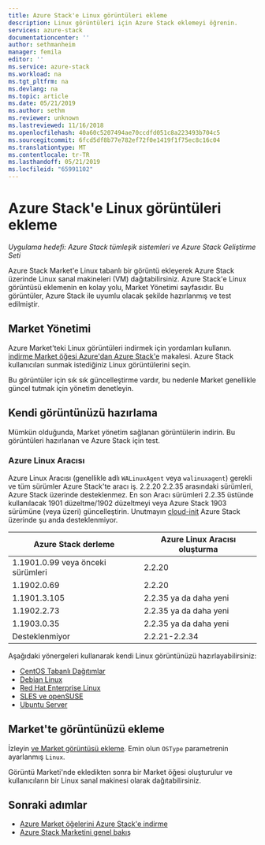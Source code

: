 ```yaml
---
title: Azure Stack'e Linux görüntüleri ekleme
description: Linux görüntüleri için Azure Stack eklemeyi öğrenin.
services: azure-stack
documentationcenter: ''
author: sethmanheim
manager: femila
editor: ''
ms.service: azure-stack
ms.workload: na
ms.tgt_pltfrm: na
ms.devlang: na
ms.topic: article
ms.date: 05/21/2019
ms.author: sethm
ms.reviewer: unknown
ms.lastreviewed: 11/16/2018
ms.openlocfilehash: 40a60c5207494ae70ccdfd051c8a223493b704c5
ms.sourcegitcommit: 6fcd5df8b77e782ef72f0e1419f1f75ec8c16c04
ms.translationtype: MT
ms.contentlocale: tr-TR
ms.lasthandoff: 05/21/2019
ms.locfileid: "65991102"
---
```

# <a name="add-linux-images-to-azure-stack"></a>Azure Stack'e Linux görüntüleri ekleme

*Uygulama hedefi: Azure Stack tümleşik sistemleri ve Azure Stack Geliştirme Seti*

Azure Stack Market'e Linux tabanlı bir görüntü ekleyerek Azure Stack üzerinde Linux sanal makineleri (VM) dağıtabilirsiniz. Azure Stack'e Linux görüntüsü eklemenin en kolay yolu, Market Yönetimi sayfasıdır. Bu görüntüler, Azure Stack ile uyumlu olacak şekilde hazırlanmış ve test edilmiştir.

## <a name="marketplace-management"></a>Market Yönetimi

Azure Market'teki Linux görüntüleri indirmek için yordamları kullanın. [indirme Market öğesi Azure'dan Azure Stack'e](azure-stack-download-azure-marketplace-item.md) makalesi. Azure Stack kullanıcıları sunmak istediğiniz Linux görüntülerini seçin.

Bu görüntüler için sık sık güncelleştirme vardır, bu nedenle Market genellikle güncel tutmak için yönetim denetleyin.

## <a name="prepare-your-own-image"></a>Kendi görüntünüzü hazırlama

Mümkün olduğunda, Market yönetim sağlanan görüntülerin indirin. Bu görüntüleri hazırlanan ve Azure Stack için test.

### <a name="azure-linux-agent"></a>Azure Linux Aracısı

Azure Linux Aracısı (genellikle adlı `WALinuxAgent` veya `walinuxagent`) gerekli ve tüm sürümler Azure Stack'te aracı iş. 2.2.20 2.2.35 arasındaki sürümleri, Azure Stack üzerinde desteklenmez. En son Aracı sürümleri 2.2.35 üstünde kullanılacak 1901 düzeltme/1902 düzeltmeyi veya Azure Stack 1903 sürümüne (veya üzeri) güncelleştirin. Unutmayın [cloud-init](https://cloud-init.io/) Azure Stack üzerinde şu anda desteklenmiyor.

| Azure Stack derleme | Azure Linux Aracısı oluşturma |
| ------------- | ------------- |
| 1.1901.0.99 veya önceki sürümleri | 2.2.20 |
| 1.1902.0.69  | 2.2.20  |
|  1.1901.3.105   | 2.2.35 ya da daha yeni |
| 1.1902.2.73  | 2.2.35 ya da daha yeni |
| 1.1903.0.35  | 2.2.35 ya da daha yeni |
| Desteklenmiyor | 2.2.21-2.2.34 |

Aşağıdaki yönergeleri kullanarak kendi Linux görüntünüzü hazırlayabilirsiniz:

* [CentOS Tabanlı Dağıtımlar](/azure/virtual-machines/linux/create-upload-centos?toc=%2fazure%2fvirtual-machines%2flinux%2ftoc.json)
* [Debian Linux](/azure/virtual-machines/linux/debian-create-upload-vhd?toc=%2fazure%2fvirtual-machines%2flinux%2ftoc.json)
* [Red Hat Enterprise Linux](azure-stack-redhat-create-upload-vhd.md)
* [SLES ve openSUSE](/azure/virtual-machines/linux/suse-create-upload-vhd?toc=%2fazure%2fvirtual-machines%2flinux%2ftoc.json)
* [Ubuntu Server](/azure/virtual-machines/linux/create-upload-ubuntu?toc=%2fazure%2fvirtual-machines%2flinux%2ftoc.json)

## <a name="add-your-image-to-the-marketplace"></a>Market'te görüntünüzü ekleme

İzleyin [ve Market görüntüsü ekleme](azure-stack-add-vm-image.md). Emin olun `OSType` parametrenin ayarlanmış `Linux`.

Görüntü Marketi'nde ekledikten sonra bir Market öğesi oluşturulur ve kullanıcıların bir Linux sanal makinesi olarak dağıtabilirsiniz.

## <a name="next-steps"></a>Sonraki adımlar

* [Azure Market öğelerini Azure Stack'e indirme](azure-stack-download-azure-marketplace-item.md)
* [Azure Stack Marketini genel bakış](azure-stack-marketplace.md)
